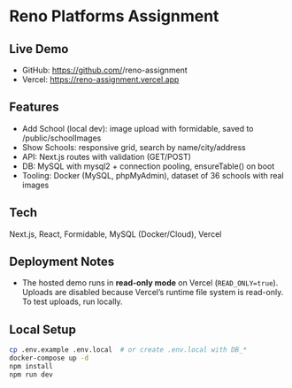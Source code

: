 # Reno Platforms Assignment

## Live Demo
- GitHub: https://github.com/<your-username>/reno-assignment
- Vercel: https://reno-assignment.vercel.app

## Features
- Add School (local dev): image upload with formidable, saved to /public/schoolImages
- Show Schools: responsive grid, search by name/city/address
- API: Next.js routes with validation (GET/POST)
- DB: MySQL with mysql2 + connection pooling, ensureTable() on boot
- Tooling: Docker (MySQL, phpMyAdmin), dataset of 36 schools with real images

## Tech
Next.js, React, Formidable, MySQL (Docker/Cloud), Vercel

## Deployment Notes
- The hosted demo runs in **read-only mode** on Vercel (`READ_ONLY=true`).  
  Uploads are disabled because Vercel’s runtime file system is read-only.  
  To test uploads, run locally.

## Local Setup
```bash
cp .env.example .env.local  # or create .env.local with DB_*
docker-compose up -d
npm install
npm run dev
